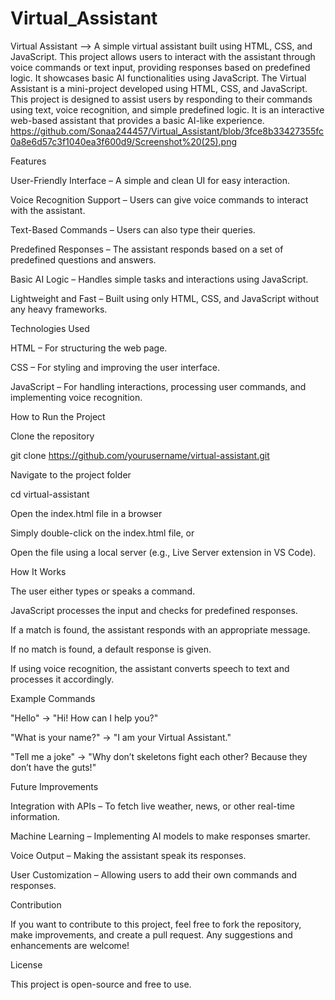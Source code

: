 # Virtual_Assistant
Virtual Assistant --> A simple virtual assistant built using HTML, CSS, and JavaScript. This project allows users to interact with the assistant through voice commands or text input, providing responses based on predefined logic. It showcases basic AI functionalities using JavaScript.
The Virtual Assistant is a mini-project developed using HTML, CSS, and JavaScript. This project is designed to assist users by responding to their commands using text, voice recognition, and simple predefined logic. It is an interactive web-based assistant that provides a basic AI-like experience.
https://github.com/Sonaa244457/Virtual_Assistant/blob/3fce8b33427355fc0a8e6d57c3f1040ea3f600d9/Screenshot%20(25).png

Features

User-Friendly Interface – A simple and clean UI for easy interaction.

Voice Recognition Support – Users can give voice commands to interact with the assistant.

Text-Based Commands – Users can also type their queries.

Predefined Responses – The assistant responds based on a set of predefined questions and answers.

Basic AI Logic – Handles simple tasks and interactions using JavaScript.

Lightweight and Fast – Built using only HTML, CSS, and JavaScript without any heavy frameworks.

Technologies Used

HTML – For structuring the web page.

CSS – For styling and improving the user interface.

JavaScript – For handling interactions, processing user commands, and implementing voice recognition.

How to Run the Project

Clone the repository

git clone https://github.com/yourusername/virtual-assistant.git

Navigate to the project folder

cd virtual-assistant

Open the index.html file in a browser

Simply double-click on the index.html file, or

Open the file using a local server (e.g., Live Server extension in VS Code).

How It Works

The user either types or speaks a command.

JavaScript processes the input and checks for predefined responses.

If a match is found, the assistant responds with an appropriate message.

If no match is found, a default response is given.

If using voice recognition, the assistant converts speech to text and processes it accordingly.

Example Commands

"Hello" → "Hi! How can I help you?"

"What is your name?" → "I am your Virtual Assistant."

"Tell me a joke" → "Why don’t skeletons fight each other? Because they don’t have the guts!"

Future Improvements

Integration with APIs – To fetch live weather, news, or other real-time information.

Machine Learning – Implementing AI models to make responses smarter.

Voice Output – Making the assistant speak its responses.

User Customization – Allowing users to add their own commands and responses.

Contribution

If you want to contribute to this project, feel free to fork the repository, make improvements, and create a pull request. Any suggestions and enhancements are welcome!

License

This project is open-source and free to use.
